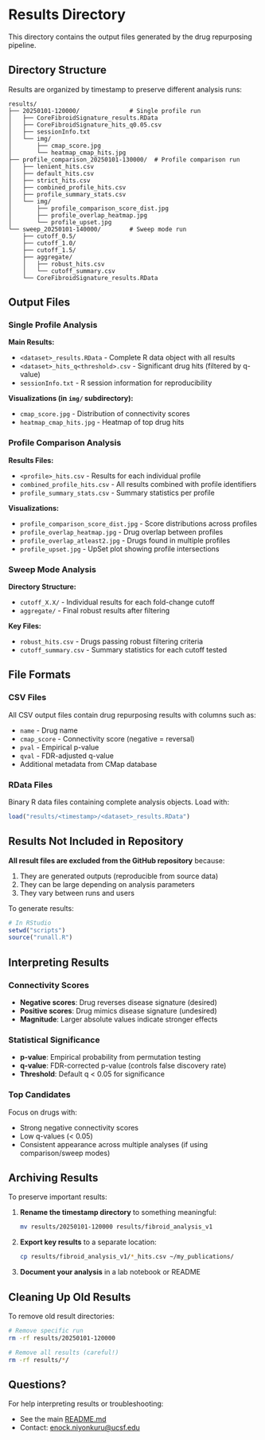 # Results Directory

This directory contains the output files generated by the drug repurposing pipeline.

## Directory Structure

Results are organized by timestamp to preserve different analysis runs:

```
results/
├── 20250101-120000/              # Single profile run
│   ├── CoreFibroidSignature_results.RData
│   ├── CoreFibroidSignature_hits_q0.05.csv
│   ├── sessionInfo.txt
│   └── img/
│       ├── cmap_score.jpg
│       └── heatmap_cmap_hits.jpg
├── profile_comparison_20250101-130000/  # Profile comparison run
│   ├── lenient_hits.csv
│   ├── default_hits.csv
│   ├── strict_hits.csv
│   ├── combined_profile_hits.csv
│   ├── profile_summary_stats.csv
│   └── img/
│       ├── profile_comparison_score_dist.jpg
│       ├── profile_overlap_heatmap.jpg
│       └── profile_upset.jpg
└── sweep_20250101-140000/        # Sweep mode run
    ├── cutoff_0.5/
    ├── cutoff_1.0/
    ├── cutoff_1.5/
    ├── aggregate/
    │   ├── robust_hits.csv
    │   └── cutoff_summary.csv
    └── CoreFibroidSignature_results.RData
```

## Output Files

### Single Profile Analysis

**Main Results:**
- `<dataset>_results.RData` - Complete R data object with all results
- `<dataset>_hits_q<threshold>.csv` - Significant drug hits (filtered by q-value)
- `sessionInfo.txt` - R session information for reproducibility

**Visualizations (in `img/` subdirectory):**
- `cmap_score.jpg` - Distribution of connectivity scores
- `heatmap_cmap_hits.jpg` - Heatmap of top drug hits

### Profile Comparison Analysis

**Results Files:**
- `<profile>_hits.csv` - Results for each individual profile
- `combined_profile_hits.csv` - All results combined with profile identifiers
- `profile_summary_stats.csv` - Summary statistics per profile

**Visualizations:**
- `profile_comparison_score_dist.jpg` - Score distributions across profiles
- `profile_overlap_heatmap.jpg` - Drug overlap between profiles
- `profile_overlap_atleast2.jpg` - Drugs found in multiple profiles
- `profile_upset.jpg` - UpSet plot showing profile intersections

### Sweep Mode Analysis

**Directory Structure:**
- `cutoff_X.X/` - Individual results for each fold-change cutoff
- `aggregate/` - Final robust results after filtering

**Key Files:**
- `robust_hits.csv` - Drugs passing robust filtering criteria
- `cutoff_summary.csv` - Summary statistics for each cutoff tested

## File Formats

### CSV Files

All CSV output files contain drug repurposing results with columns such as:
- `name` - Drug name
- `cmap_score` - Connectivity score (negative = reversal)
- `pval` - Empirical p-value
- `qval` - FDR-adjusted q-value
- Additional metadata from CMap database

### RData Files

Binary R data files containing complete analysis objects. Load with:
```r
load("results/<timestamp>/<dataset>_results.RData")
```

## Results Not Included in Repository

**All result files are excluded from the GitHub repository** because:
1. They are generated outputs (reproducible from source data)
2. They can be large depending on analysis parameters
3. They vary between runs and users

To generate results:
```r
# In RStudio
setwd("scripts")
source("runall.R")
```

## Interpreting Results

### Connectivity Scores
- **Negative scores**: Drug reverses disease signature (desired)
- **Positive scores**: Drug mimics disease signature (undesired)
- **Magnitude**: Larger absolute values indicate stronger effects

### Statistical Significance
- **p-value**: Empirical probability from permutation testing
- **q-value**: FDR-corrected p-value (controls false discovery rate)
- **Threshold**: Default q < 0.05 for significance

### Top Candidates
Focus on drugs with:
- Strong negative connectivity scores
- Low q-values (< 0.05)
- Consistent appearance across multiple analyses (if using comparison/sweep modes)

## Archiving Results

To preserve important results:

1. **Rename the timestamp directory** to something meaningful:
   ```bash
   mv results/20250101-120000 results/fibroid_analysis_v1
   ```

2. **Export key results** to a separate location:
   ```bash
   cp results/fibroid_analysis_v1/*_hits.csv ~/my_publications/
   ```

3. **Document your analysis** in a lab notebook or README

## Cleaning Up Old Results

To remove old result directories:

```bash
# Remove specific run
rm -rf results/20250101-120000

# Remove all results (careful!)
rm -rf results/*/
```

## Questions?

For help interpreting results or troubleshooting:
- See the main [README.md](../../README.md)
- Contact: enock.niyonkuru@ucsf.edu

